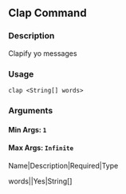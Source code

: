 ## Clap Command

### Description

Clapify yo messages

### Usage

`clap <String[] words>`

### Arguments

#### Min Args: `1`

#### Max Args: `Infinite`

Name|Description|Required|Type

words||Yes|String[]